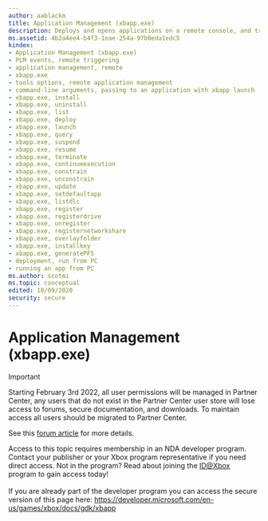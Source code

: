 ```yaml
---
author: aablackm
title: Application Management (xbapp.exe)
description: Deploys and opens applications on a remote console, and triggers process lifetime management (PLM) events for those applications.
ms.assetid: 4b2a4ee4-b4f3-1eae-254a-97b0eda1edc5
kindex:
- Application Management (xbapp.exe)
- PLM events, remote triggering
- application management, remote
- xbapp.exe
- tools options, remote application management
- command-line arguments, passing to an application with xbapp launch
- xbapp.exe, install
- xbapp.exe, uninstall
- xbapp.exe, list
- xbapp.exe, deploy
- xbapp.exe, launch
- xbapp.exe, query
- xbapp.exe, suspend
- xbapp.exe, resume
- xbapp.exe, terminate
- xbapp.exe, continueexecution
- xbapp.exe, constrain
- xbapp.exe, unconstrain
- xbapp.exe, update
- xbapp.exe, setdefaultapp
- xbapp.exe, listdlc
- xbapp.exe, register
- xbapp.exe, registerdrive
- xbapp.exe, unregister
- xbapp.exe, registernetworkshare
- xbapp.exe, overlayfolder
- xbapp.exe, installkey
- xbapp.exe, generatePFS
- deployment, run from PC
- running an app from PC
ms.author: scotmi
ms.topic: conceptual
edited: 10/09/2020
security: secure
---
```


# Application Management (xbapp.exe)
> [!IMPORTANT]
> Starting February 3rd 2022, all user permissions will be managed in Partner Center, any users that do not exist in the Partner Center user store will lose access to forums, secure documentation, and downloads. To maintain access all users should be migrated to Partner Center. <p></p>See this <a href="https://forums.xboxlive.com/articles/132187/breaking-change-user-access-for-forums-secure-docu.html">forum article</a> for more details.  

 Access to this topic requires membership in an NDA developer program. Contact your publisher or your Xbox program representative if you need direct access. Not in the program? Read about joining the <a href="https://www.xbox.com/Developers/id">ID@Xbox</a> program to gain access today!  <br/><br/>If you are already part of the developer program you can access the secure version of this page here: <a target="_blank" href="https://developer.microsoft.com/en-us/games/xbox/docs/gdk/xbapp">https://developer.microsoft.com/en-us/games/xbox/docs/gdk/xbapp</a>